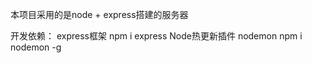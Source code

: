 本项目采用的是node + express搭建的服务器

开发依赖：
express框架  npm i express
Node热更新插件 nodemon      npm i nodemon -g

